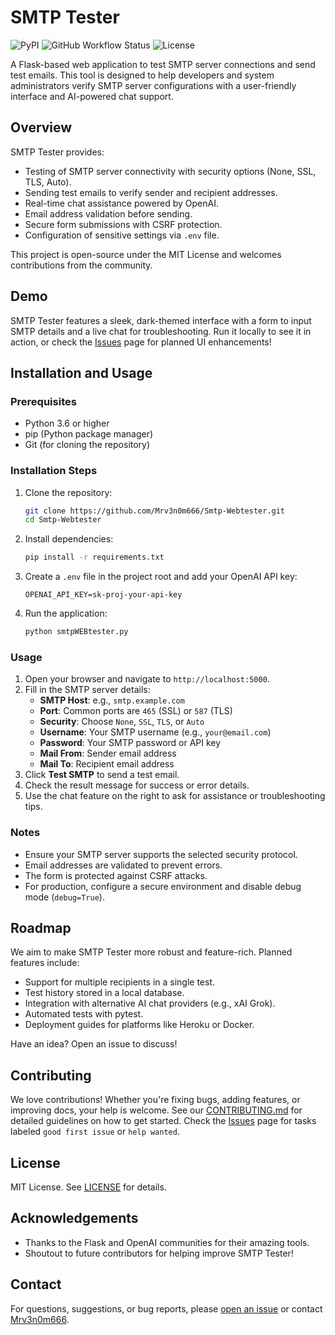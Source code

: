 # SMTP Tester

![PyPI](https://img.shields.io/pypi/v/smtp-Webtester?color=blue)
![GitHub Workflow Status](https://img.shields.io/github/actions/workflow/status/Mrv3n0m666/Smtp-Webtester/publish.yml?branch=main)
![License](https://img.shields.io/github/license/Mrv3n0m666/Smtp-Webtester)

A Flask-based web application to test SMTP server connections and send test emails. This tool is designed to help developers and system administrators verify SMTP server configurations with a user-friendly interface and AI-powered chat support.

## Overview

SMTP Tester provides:
- Testing of SMTP server connectivity with security options (None, SSL, TLS, Auto).
- Sending test emails to verify sender and recipient addresses.
- Real-time chat assistance powered by OpenAI.
- Email address validation before sending.
- Secure form submissions with CSRF protection.
- Configuration of sensitive settings via `.env` file.

This project is open-source under the MIT License and welcomes contributions from the community.

## Demo
SMTP Tester features a sleek, dark-themed interface with a form to input SMTP details and a live chat for troubleshooting. Run it locally to see it in action, or check the [Issues](https://github.com/Mrv3n0m666/Smtp-Webtester/issues) page for planned UI enhancements!

## Installation and Usage

### Prerequisites
- Python 3.6 or higher
- pip (Python package manager)
- Git (for cloning the repository)

### Installation Steps
1. Clone the repository:
   ```bash
   git clone https://github.com/Mrv3n0m666/Smtp-Webtester.git
   cd Smtp-Webtester
   ```
2. Install dependencies:
   ```bash
   pip install -r requirements.txt
   ```
3. Create a `.env` file in the project root and add your OpenAI API key:
   ```text
   OPENAI_API_KEY=sk-proj-your-api-key
   ```
4. Run the application:
   ```bash
   python smtpWEBtester.py
   ```

### Usage
1. Open your browser and navigate to `http://localhost:5000`.
2. Fill in the SMTP server details:
   - **SMTP Host**: e.g., `smtp.example.com`
   - **Port**: Common ports are `465` (SSL) or `587` (TLS)
   - **Security**: Choose `None`, `SSL`, `TLS`, or `Auto`
   - **Username**: Your SMTP username (e.g., `your@email.com`)
   - **Password**: Your SMTP password or API key
   - **Mail From**: Sender email address
   - **Mail To**: Recipient email address
3. Click **Test SMTP** to send a test email.
4. Check the result message for success or error details.
5. Use the chat feature on the right to ask for assistance or troubleshooting tips.

### Notes
- Ensure your SMTP server supports the selected security protocol.
- Email addresses are validated to prevent errors.
- The form is protected against CSRF attacks.
- For production, configure a secure environment and disable debug mode (`debug=True`).

## Roadmap
We aim to make SMTP Tester more robust and feature-rich. Planned features include:
- Support for multiple recipients in a single test.
- Test history stored in a local database.
- Integration with alternative AI chat providers (e.g., xAI Grok).
- Automated tests with pytest.
- Deployment guides for platforms like Heroku or Docker.

Have an idea? Open an issue to discuss!

## Contributing
We love contributions! Whether you're fixing bugs, adding features, or improving docs, your help is welcome. See our [CONTRIBUTING.md](CONTRIBUTING.md) for detailed guidelines on how to get started. Check the [Issues](https://github.com/Mrv3n0m666/Smtp-Webtester/issues) page for tasks labeled `good first issue` or `help wanted`.

## License
MIT License. See [LICENSE](LICENSE) for details.

## Acknowledgements
- Thanks to the Flask and OpenAI communities for their amazing tools.
- Shoutout to future contributors for helping improve SMTP Tester!

## Contact
For questions, suggestions, or bug reports, please [open an issue](https://github.com/Mrv3n0m666/Smtp-Webtester/issues) or contact [Mrv3n0m666](mailto:mrv3n0m666@example.com).
